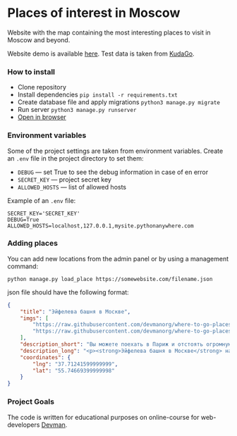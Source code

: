 # Places of interest in Moscow

Website with the map containing the most interesting places to visit in Moscow and beyond.

Website demo is available [here](http://pkzrnvch.pythonanywhere.com/).
Test data is taken from [KudaGo](https://kudago.com).

### How to install

- Clone repository
- Install dependencies `pip install -r requirements.txt`
- Create database file and apply migrations `python3 manage.py migrate`
- Run server `python3 manage.py runserver`
- [Open in browser](http://127.0.0.1:8000/)

### Environment variables

Some of the project settings are taken from environment variables. Create an `.env` file in the project directory to set them:

- `DEBUG` — set True to see the debug information in case of en error
- `SECRET_KEY` — project secret key
- `ALLOWED_HOSTS` — list of allowed hosts
  
Example of an `.env` file:
```
SECRET_KEY='SECRET_KEY'
DEBUG=True
ALLOWED_HOSTS=localhost,127.0.0.1,mysite.pythonanywhere.com
```

### Adding places

You can add new locations from the admin panel or by using a management command:

```
python manage.py load_place https://somewebsite.com/filename.json
```
json file should have the following format:
```json
{
    "title": "Эйфелева башня в Москве",
    "imgs": [
        "https://raw.githubusercontent.com/devmanorg/where-to-go-places/master/media/8868d171420b5221f8f50af5e95a7b12.jpeg",
        "https://raw.githubusercontent.com/devmanorg/where-to-go-places/master/media/46cb25cf1719bf546c8bbcf1b51ba4f4.jpeg"
    ],
    "description_short": "Вы можете поехать в Париж и отстоять огромную очередь, чтобы посетить главную его достопримечательность — великолепную Эйфелеву башню. А можете просто сесть в метро и, не выезжая за пределы МКАД, прикоснуться к точной её копии.",
    "description_long": "<p><strong>Эйфелева башня в Москве</strong> находится недалеко от станции метро «Авиамоторная» на территории одного из производственных предприятий — завода «Москабельмет». Соорудили точную копию мировой архитектурной знаменитости сами рабочие этого завода. Высота заводской башни — 15 метров (для справки — высота оригинальной, парижской Эйфелевой башни составляет 324 метра).</p><p>Однако всех желающих прикоснуться к частичке Парижа может ждать не совсем приятный сюрприз. Дело в том, что дизайнерское чудо, созданное из металлоконструкций, находится на территории режимного предприятия, а потому увидеть, а тем более потрогать его собственными руками не так просто. Чтобы попасть на территорию завода «Москабельмет», необходимо иметь при себе соответствующий пропуск. Оформлением таких пропусков занимается администрация предприятия, и как правило пропуски выдаются только его сотрудникам.</p><p>Однако всё же существуют способы осуществить свою мечту. О том, как это сделать, не нарушая закон, можно проконсультироваться у самой администрации предприятия либо поискать соответствующую информацию на тематических форумах, специализирующихся на московских достопримечательностях.</p>",
    "coordinates": {
        "lng": "37.71241599999999",
        "lat": "55.74669399999998"
    }
}
```

### Project Goals

The code is written for educational purposes on online-course for web-developers [Devman](https://dvmn.org).